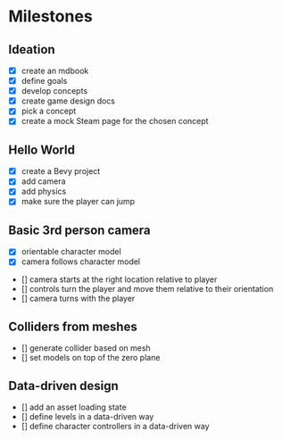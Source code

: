 # Milestones

## Ideation

- [x] create an mdbook
- [x] define goals
- [x] develop concepts
- [x] create game design docs
- [x] pick a concept
- [x] create a mock Steam page for the chosen concept

## Hello World

- [x] create a Bevy project
- [x] add camera
- [x] add physics
- [x] make sure the player can jump

## Basic 3rd person camera

- [x] orientable character model
- [x] camera follows character model
- [] camera starts at the right location relative to player
- [] controls turn the player and move them relative to their orientation
- [] camera turns with the player

## Colliders from meshes

- [] generate collider based on mesh
- [] set models on top of the zero plane

## Data-driven design

- [] add an asset loading state
- [] define levels in a data-driven way
- [] define character controllers in a data-driven way
